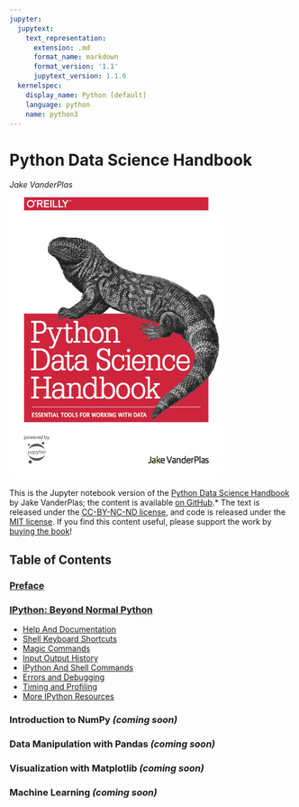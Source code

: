 ```yaml
---
jupyter:
  jupytext:
    text_representation:
      extension: .md
      format_name: markdown
      format_version: '1.1'
      jupytext_version: 1.1.6
  kernelspec:
    display_name: Python [default]
    language: python
    name: python3
---
```


# Python Data Science Handbook

*Jake VanderPlas*

![Book Cover](figures/PDSH-cover.png)


This is the Jupyter notebook version of the [Python Data Science Handbook](http://shop.oreilly.com/product/0636920034919.do) by Jake VanderPlas; the content is available [on GitHub](https://github.com/jakevdp/PythonDataScienceHandbook).*
The text is released under the [CC-BY-NC-ND license](https://creativecommons.org/licenses/by-nc-nd/3.0/us/legalcode), and code is released under the [MIT license](https://opensource.org/licenses/MIT). If you find this content useful, please support the work by [buying the book](http://shop.oreilly.com/product/0636920034919.do)!


## Table of Contents

### [Preface](00.00-Preface.ipynb)

### [IPython: Beyond Normal Python](01.00-IPython-Beyond-Normal-Python.ipynb)
- [Help And Documentation](01.01-Help-And-Documentation.ipynb)
- [Shell Keyboard Shortcuts](01.02-Shell-Keyboard-Shortcuts.ipynb)
- [Magic Commands](01.03-Magic-Commands.ipynb)
- [Input Output History](01.04-Input-Output-History.ipynb)
- [IPython And Shell Commands](01.05-IPython-And-Shell-Commands.ipynb)
- [Errors and Debugging](01.06-Errors-and-Debugging.ipynb)
- [Timing and Profiling](01.07-Timing-and-Profiling.ipynb)
- [More IPython Resources](01.08-More-IPython-Resources.ipynb)

### Introduction to NumPy *(coming soon)*

### Data Manipulation with Pandas *(coming soon)*

### Visualization with Matplotlib *(coming soon)*

### Machine Learning *(coming soon)*
